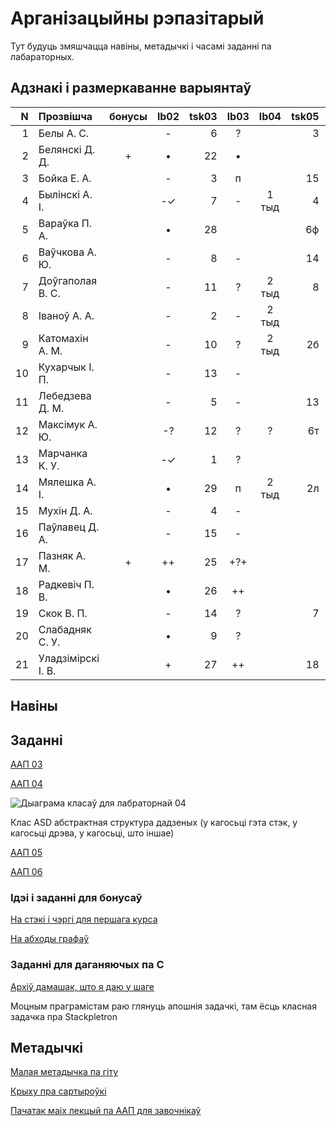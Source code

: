 # Арганізацыйны рэпазітарый

Тут будуць змяшчацца навіны, метадычкі і часамі заданні па лабараторных.

## Адзнакі і размеркаванне варыянтаў


|N  |Прозвішча         |бонусы|lb02|tsk03|lb03|lb04 |tsk05|lb05|
|--:|:-----------------|:----:|:--:|----:|:--:|:---:|----:|:--:|
|  1|Белы А. С.        |      |-   | 6   |?   |     |3    |
|  2|Белянскі Д. Д.    |+     |•   |22   |•   |     |     |
|  3|Бойка Е. А.       |      |-   | 3   |п   |     |15   |?
|  4|Былінскі А. І.    |      |-✓  | 7   |-   |1 тыд|4    |•
|  5|Вараўка П. А.     |      |•   |28   |    |     |6ф   |
|  6|Ваўчкова А. Ю.    |      |-   | 8   |-   |     |14   |?
|  7|Доўгаполая В. С.  |      |-   |11   |?   |2 тыд|8    |
|  8|Іваноў А. А.      |      |-   | 2   |-   |2 тыд|     |
|  9|Катомахін А. М.   |      |-   |10   |?   |2 тыд|2б   |?
| 10|Кухарчык І. П.    |      |-   |13   |-   |     |     |
| 11|Лебедзева Д. М.   |      |-   | 5   |-   |     |13   |
| 12|Максімук А. Ю.    |      |-?  |12   |?   |?    |6т   |
| 13|Марчанка К. У.    |      |-✓  | 1   |?   |     |     |-
| 14|Мялешка А. І.     |      |•   |29   |п   |2 тыд|2л   |?
| 15|Мухін Д. А.       |      |-   | 4   |-   |     |     |
| 16|Паўлавец Д. А.    |      |-   |15   |-   |     |     |
| 17|Пазняк А. М.      |+     |++  |25   |+?+ |     |     |
| 18|Радкевіч П. В.    |      |•   |26   |++  |     |     |
| 19|Скок В. П.        |      |-   |14   |?   |     |7    |
| 20|Слабадняк С. У.   |      |•   | 9   |?   |     |     |
| 21|Уладзімірскі І. В.|      |+   |27   |++  |     |18   |


## Навіны

## Заданні

[ААП 03](https://github.com/BSU2013gr04Lego/Workflow/releases/download/task03/OOPlb03.pdf)

[ААП 04](https://github.com/BSU2013gr04Lego/Workflow/releases/download/OOP04/OOPlb04.pdf)

![Дыаграма класаў для лабраторнай 04](https://raw.githubusercontent.com/BSU2013gr04Lego/Workflow/master/pimplNVI.png)

Клас ASD абстрактная структура дадзеных (у кагосьці гэта стэк, у кагосьці дрэва, у кагосьці, што іншае)

[ААП 05](https://github.com/BSU2013gr04Lego/Workflow/releases/download/polimorphism/Polimorfizm.pdf)

[ААП 06](https://github.com/BSU2013gr04Lego/Workflow/releases/download/templates/OOPlb06.pdf)

### Ідэі і заданні для бонусаў

[На стэкі і чэргі для першага курса](https://github.com/BSU2013gr04Lego/Workflow/releases/download/%D0%B1%D0%BE%D0%BD%D1%83%D1%81%D1%8B/StekiCxerhi.pdf)

[На абходы графаў](https://github.com/BSU2013gr04Lego/Workflow/releases/download/%D0%B1%D0%BE%D0%BD%D1%83%D1%81%D1%8B/Obvhody1grup.pdf)

### Заданні для даганяючых па С

[Архіў дамашак, што я даю у шаге](https://github.com/BSU2013gr04Lego/Workflow/releases/download/forNewbie/dzArchive.7z)

Моцным праграмістам раю глянуць апошнія задачкі, там ёсць класная задачка пра Stackpletron

## Метадычкі
[Малая метадычка па гіту](https://github.com/BSU2013gr4Lego/Example/releases/download/gitPdf/AboutGit.pdf)

[Крыху пра сартыроўкі](https://github.com/BSU2013gr04Lego/Workflow/releases/download/%D0%B1%D0%BE%D0%BD%D1%83%D1%81%D1%8B/KSR_SortMasEd1.pdf)

[Пачатак маіх лекцый па ААП для завочнікаў](https://github.com/BSU2013gr04Lego/Workflow/releases/download/forNewbie/LekciiAAP1.pdf)
